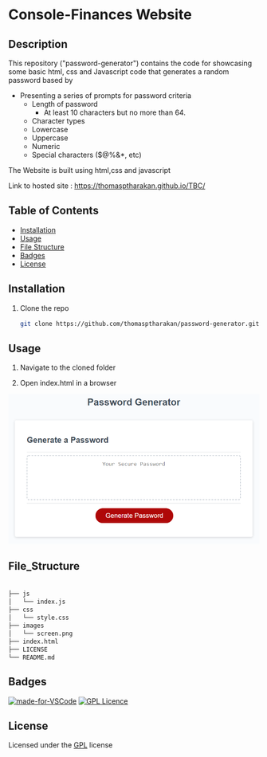 # Console-Finances Website

## Description

This repository ("password-generator") contains the code for showcasing some basic html, css and Javascript code that generates a random password based by 
* Presenting a series of prompts for password criteria
   * Length of password
      * At least 10 characters but no more than 64.
   * Character types
   * Lowercase
   * Uppercase
   * Numeric
   * Special characters ($@%&*, etc)

The Website is built using html,css and javascript

Link to hosted site : https://thomasptharakan.github.io/TBC/



## Table of Contents

- [Installation](#installation)
- [Usage](#usage)
- [File Structure](#file_structure)
- [Badges](#badges)
- [License](#license)

## Installation

1. Clone the repo
   ```sh
   git clone https://github.com/thomasptharakan/password-generator.git
   
   ```


## Usage

1. Navigate to the cloned folder

2. Open index.html in a browser

![ScreenShot](/images/screen.PNG)



## File_Structure
```

├── js
│   └── index.js
├── css
│   └── style.css
├── images
│   └── screen.png
├── index.html
├── LICENSE
└── README.md
```

## Badges

[![made-for-VSCode](https://img.shields.io/badge/Made%20for-VSCode-1f425f.svg)](https://code.visualstudio.com/)
[![GPL Licence](https://badges.frapsoft.com/os/gpl/gpl.svg?v=103)](https://opensource.org/licenses/GPL-3.0/)  


## License

Licensed under the [GPL](LICENSE.txt) license



